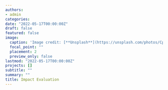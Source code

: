 ```yaml
---
authors:
- admin
categories:
date: "2022-05-17T00:00:00Z"
draft: false
featured: false
image:
  caption: 'Image credit: [**Unsplash**](https://unsplash.com/photos/CpkOjOcXdUY)'
  focal_point: ""
  placement: 2
  preview_only: false
lastmod: "2022-05-17T00:00:00Z"
projects: []
subtitle: ""
summary: ""
title: Impact Evaluation
---
```


